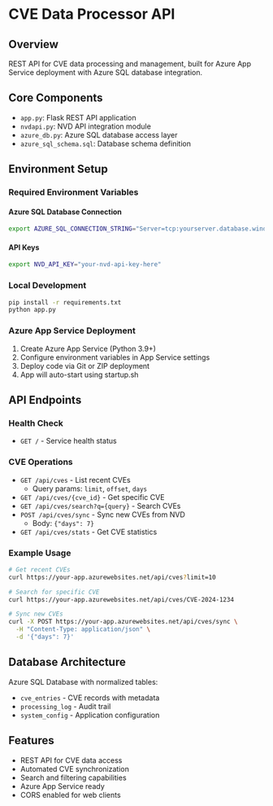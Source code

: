# CVE Data Processor API

## Overview

REST API for CVE data processing and management, built for Azure App Service deployment with Azure SQL database integration.

## Core Components

- `app.py`: Flask REST API application
- `nvdapi.py`: NVD API integration module
- `azure_db.py`: Azure SQL database access layer
- `azure_sql_schema.sql`: Database schema definition

## Environment Setup

### Required Environment Variables

#### Azure SQL Database Connection
```bash
export AZURE_SQL_CONNECTION_STRING="Server=tcp:yourserver.database.windows.net,1433;Database=yourdatabase;User ID=yourusername;Password=yourpassword;Encrypt=true;TrustServerCertificate=false;Connection Timeout=30;"
```

#### API Keys
```bash
export NVD_API_KEY="your-nvd-api-key-here"
```

### Local Development

```bash
pip install -r requirements.txt
python app.py
```

### Azure App Service Deployment

1. Create Azure App Service (Python 3.9+)
2. Configure environment variables in App Service settings
3. Deploy code via Git or ZIP deployment
4. App will auto-start using startup.sh

## API Endpoints

### Health Check
- `GET /` - Service health status

### CVE Operations
- `GET /api/cves` - List recent CVEs
  - Query params: `limit`, `offset`, `days`
- `GET /api/cves/{cve_id}` - Get specific CVE
- `GET /api/cves/search?q={query}` - Search CVEs
- `POST /api/cves/sync` - Sync new CVEs from NVD
  - Body: `{"days": 7}`
- `GET /api/cves/stats` - Get CVE statistics

### Example Usage

```bash
# Get recent CVEs
curl https://your-app.azurewebsites.net/api/cves?limit=10

# Search for specific CVE
curl https://your-app.azurewebsites.net/api/cves/CVE-2024-1234

# Sync new CVEs
curl -X POST https://your-app.azurewebsites.net/api/cves/sync \
  -H "Content-Type: application/json" \
  -d '{"days": 7}'
```

## Database Architecture

Azure SQL Database with normalized tables:
- `cve_entries` - CVE records with metadata
- `processing_log` - Audit trail
- `system_config` - Application configuration

## Features

- REST API for CVE data access
- Automated CVE synchronization
- Search and filtering capabilities
- Azure App Service ready
- CORS enabled for web clients
